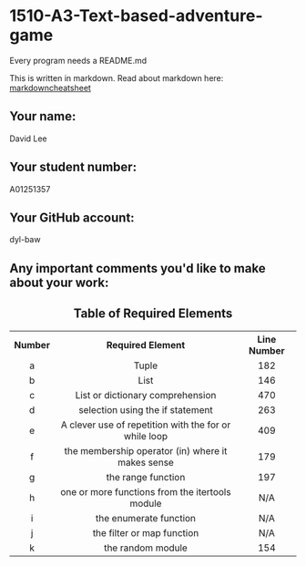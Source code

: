 # 1510-A3-Text-based-adventure-game

Every program needs a README.md

This is written in markdown. Read about markdown here: [markdowncheatsheet](https://www.markdownguide.org/cheat-sheet/)

## Your name:
David Lee

## Your student number:
A01251357

## Your GitHub account:
dyl-baw

## Any important comments you'd like to make about your work:
<html>
<h2 style="text-align: center;"> Table of Required Elements </h2>
<table style="text-align: center;">
  <tr>
    <th>Number</th>
    <th>Required Element</th>
    <th>Line Number</th>
  </tr>
  <tr>
    <td>a</td>
    <td>Tuple</td>
    <td>182</td>
  </tr>
  <tr>
    <td>b</td>
    <td>List</td>
    <td>146</td>
  </tr>
<tr>
    <td>c</td>
    <td>List or dictionary comprehension</td>
    <td>470</td>
  </tr>
<tr>
    <td>d</td>
    <td>selection using the if statement</td>
    <td>263</td>
  </tr>
<tr>
    <td>e</td>
    <td>A clever use of repetition with the for or while loop</td>
    <td>409</td>
  </tr>
<tr>
    <td>f</td>
    <td>the membership operator (in) where it makes sense</td>
    <td>179</td>
  </tr>
<tr>
    <td>g</td>
    <td>the range function</td>
    <td>197</td>
  </tr>
<tr>
    <td>h</td>
    <td>one or more functions from the itertools module</td>
    <td>N/A</td>
  </tr>
<tr>
    <td>i</td>
    <td>the enumerate function</td>
    <td>N/A</td>
  </tr>
<tr>
    <td>j</td>
    <td>the filter or map function</td>
    <td>N/A</td>
  </tr>
<tr>
    <td>k</td>
    <td>the random module</td>
    <td>154</td>
  </tr>
</table>
</html>
